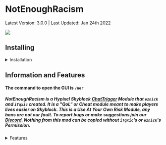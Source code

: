 # NotEnoughRacism 
Latest Version: 3.0.0 | Last Updated: Jan 24th 2022
<div class="zzz" allign="left">
<img src="https://cdn.discordapp.com/icons/904778713361698816/9990f7855310d3c6f887023176875a87.png?size=256">
  </div>

## Installing
<details>
  <summary>Installation</summary> 
  
### Prerequisites: 
1) [Minecraft Java Edition](https://www.minecraft.net/en-us)
2) [Latest Forge for 1.8.9](https://files.minecraftforge.net/net/minecraftforge/forge/index_1.8.9.html)
3) [ChatTriggers Version 2.0+](https://github.com/ChatTriggers/ChatTriggers/releases/)
### Instalation: 
1) Go to the [Releases Tab](https://github.com/iTqxic07/NotEnoughRacism/releases) <img src="https://i.imgur.com/27vzJQL.png">
2) Install the Release
3) Extract the file into `.minecraft/config/ChatTriggers/modules` 
4) Run `/ct load` in Minecraft
5) If the module does not work, DM `iTqxic#5961` on Discord with the contents of `/ct console js` 
</details>


## Information and Features
#### The command to open the GUI is `/ner` 
##### NotEnoughRacism is a Hypixel Skyblock [ChatTrigger](https://chattriggers.com) Module that `eznick` and `iTqxic` created. It is a "QoL" or Cheat module meant to make players lives easier on Skyblock. This is a Use At Your Own Risk Module, any bans are not our fault. To report bugs or make suggestions join our [Discord](https://discord.gg/mdfmj8mpUE). Nothing from this mod can be copied without `iTqxic`'s or `eznick`'s Permission. 

<details>
  <summary>Features</summary>
  
- Discord Rich Presence
- Spotify Integration and Controls
  - Allows you to skip to next and previous song
- Auto Island
  - Automatically returns you to your private island or someone elses island when the island restarts
- Reveal Hidden Mobs:
  - Shadow Assassins
  - Fels
  - Blood Mobs
  - Ghosts
- Ghost Arm:
  - Summons
  - Players
  - Wither Cloak Creepers
  - Incorrect Livids
- Block Clicks:
  - Giant's Sword (Giant's Slam)
  - Gyrokinetic Wand (Cells Allignment)
  - Skyblock Menu & Magical Map
- Ghost Blocks:
  - Normal Ghost Blocks with a Keybind
  - Left and Right Click Ghost Blocks with a Stonk or Golden Pickaxe
  - Coordinate Ghost Blocks (Used in Floor 7 Boss Room)
- Auto Spirit Leaps:
  - Auto Leap on Blood Rush 
  - Auto Bugged Chunk Leap: Leaps after x seconds to a person allowing you to take advantage of the Bugeed Chunks in F7 Boss
  - Auto S1 Leap: Leaps to a person right after S1 is done
  - Note: You can set IGNs for all of the Auto Spirit Leaps
- Secret Aura
- Simon Says:
  - Simon Says Click: It will click the starting button x times, autocompleting it
  - Simon Says Aura: Will Autoclick the button for you while in 6 Block Reach, autocompleting it

 - ESP:
  - Dungeons ESP:
    - Miniboss ESP
    - Starred Mob ESP
    - Bat ESP
    - Wither & Blood Key ESP
   - Slayer ESP:
     - Revenant Miniboss & Boss ESP
     - Tarantula Miniboss & Boss ESP
     - Sven Miniboss & Sven ESP
     - Voidgloom Miniboss ESP
    - Misc ESP:
      - Pelt Animal ESP
      - Sneaky Creeper ESP
      - Arachne Keeper ESP
      - Player ESP
  
- Macros: 
  - GUI Macros:
    - Auto Mort 
    - Auto Salvage
    - Auto Combine
    - Storage Macro 
      - In-Combat 
      - Automatic
    - Wardrobe Macro
      - Normal
      - In-Combat
      - Automatic
    - Enderchest Macro
      - Auto
    - In-Combat Trade Macro
    - Item Sellers
      - Dungeon Seller
      - Potion Seller
   - Item Macros:
     - Auto Rogue Sword
     - Rogue Sword Macro
     - Axe of the Shredded Swap
       - Toggle
       - Hold
       - Left Click
     - Bonemarang Macro
     - Soul Whip Swap
       - Left Click
       - Toggle
     - Terminator Right Click Autoclicker
     - Terminator Swap
       - Toggle
       - Hold
      - Teleport Macro
      - Endstone Sword & Katana Macro
      - Fishing Rod Macro
      - Gloomlock Grimoire Macro
      - Gyrokinetic Wand Macro
      - Ice Spray Macro
      - Wither Cloak Macro
      - Wither Sword Macro
      - Dobule Swap Macro
        - Toggle
        - Left Click
      - Triple Swap Macro
        - Toggle
        - Left Click
  
  </details>
